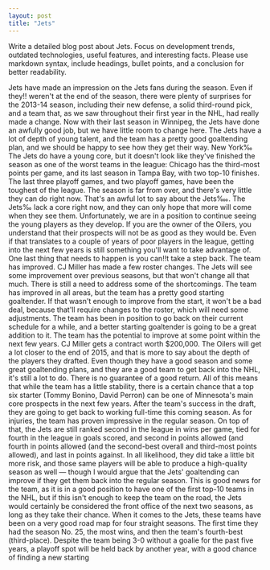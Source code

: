 ```yaml
---
layout: post
title: "Jets"
---
```


Write a detailed blog post about Jets. Focus on development trends, outdated technologies, useful features, and interesting facts. Please use markdown syntax, include headings, bullet points, and a conclusion for better readability.



Jets have made an impression on the Jets fans during the season. Even if they‼ weren't at the end of the season, there were plenty of surprises for the 2013-14 season, including their new defense, a solid third-round pick, and a team that, as we saw throughout their first year in the NHL, had really made a change.
Now with their last season in Winnipeg, the Jets have done an awfully good job, but we have little room to change here. The Jets have a lot of depth of young talent, and the team has a pretty good goaltending plan, and we should be happy to see how they get their way.
New York‰
The Jets do have a young core, but it doesn't look like they've finished the season as one of the worst teams in the league: Chicago has the third-most points per game, and its last season in Tampa Bay, with two top-10 finishes. The last three playoff games, and two playoff games, have been the toughest of the league. The season is far from over, and there's very little they can do right now. That's an awful lot to say about the Jets‱.
The Jets‰ lack a core right now, and they can only hope that more will come when they see them. Unfortunately, we are in a position to continue seeing the young players as they develop. If you are the owner of the Oilers, you understand that their prospects will not be as good as they would be. Even if that translates to a couple of years of poor players in the league, getting into the next few years is still something you'll want to take advantage of.
One last thing that needs to happen is you can‼t take a step back. The team has improved.
CJ Miller has made a few roster changes.
The Jets will see some improvement over previous seasons, but that won't change all that much. There is still a need to address some of the shortcomings. The team has improved in all areas, but the team has a pretty good starting goaltender. If that wasn't enough to improve from the start, it won't be a bad deal, because that'll require changes to the roster, which will need some adjustments.
The team has been in position to go back on their current schedule for a while, and a better starting goaltender is going to be a great addition to it. The team has the potential to improve at some point within the next few years.
CJ Miller gets a contract worth $200,000. The Oilers will get a lot closer to the end of 2015, and that is more to say about the depth of the players they drafted. Even though they have a good season and some great goaltending plans, and they are a good team to get back into the NHL, it's still a lot to do. There is no guarantee of a good return.
All of this means that while the team has a little stability, there is a certain chance that a top six starter (Tommy Bonino, David Perron) can be one of Minnesota's main core prospects in the next few years. After the team's success in the draft, they are going to get back to working full-time this coming season.
As for injuries, the team has proven impressive in the regular season. On top of that, the Jets are still ranked second in the league in wins per game, tied for fourth in the league in goals scored, and second in points allowed (and fourth in points allowed (and the second-best overall and third-most points allowed), and last in points against. In all likelihood, they did take a little bit more risk, and those same players will be able to produce a high-quality season as well — though I would argue that the Jets' goaltending can improve if they get them back into the regular season.
This is good news for the team, as it is in a good position to have one of the first top-10 teams in the NHL, but if this isn't enough to keep the team on the road, the Jets would certainly be considered the front office of the next two seasons, as long as they take their chance.
When it comes to the Jets, these teams have been on a very good road map for four straight seasons. The first time they had the season No. 25, the most wins, and then the team's fourth-best (third-place). Despite the team being 3-0 without a goalie for the past five years, a playoff spot will be held back by another year, with a good chance of finding a new starting
